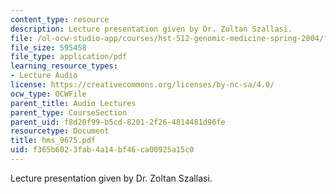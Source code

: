 ```yaml
---
content_type: resource
description: Lecture presentation given by Dr. Zoltan Szallasi.
file: /ol-ocw-studio-app/courses/hst-512-genomic-medicine-spring-2004/f365b6023fab4a14bf46ca00925a15c0_hms_9675.pdf
file_size: 595458
file_type: application/pdf
learning_resource_types:
- Lecture Audio
license: https://creativecommons.org/licenses/by-nc-sa/4.0/
ocw_type: OCWFile
parent_title: Audio Lectures
parent_type: CourseSection
parent_uid: f8d20f99-b5cd-8201-2f26-4814481d96fe
resourcetype: Document
title: hms_9675.pdf
uid: f365b602-3fab-4a14-bf46-ca00925a15c0
---
```

Lecture presentation given by Dr. Zoltan Szallasi.